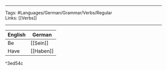___
Tags: #Languages/German/Grammar/Verbs/Regular  
Links: [[Verbs]]
___
English | German
------------ | ------------
Be | [[Sein]]
Have | [[Haben]]

^3ed54c
